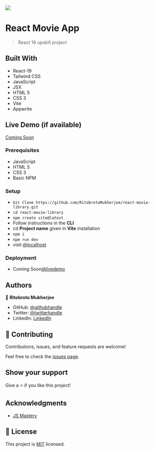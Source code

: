 ![](https://img.shields.io/badge/Ritobroto-blueviolet)

# React Movie App

> React 19 upskill project


## Built With

- React-19
- Tailwind CSS
- JavaScript
- JSX
- HTML 5
- CSS 3
- Vite
- Appwrite

## Live Demo (if available)

[Coming Soon](https://#)

### Prerequisites
- JavaScript
- HTML 5
- CSS 3
- Basic NPM

### Setup
- `Git Clone https://github.com/RitobrotoMukherjee/react-movie-library.git`
- `cd react-movie-library`
- `npm create vite@latest`
- Follow instructions in the **CLI**
- cd **Project name** given in **Vite** installation
- `npm i`
- `npm run dev`
- visit [@localhost](http://localhost:5173/)

### Deployment
- Coming Soon[@livedemo](https://#)


## Authors

👤 **Ritobroto Mukherjee**

- GitHub: [@githubhandle](https://github.com/RitobrotoMukherjee)
- Twitter: [@twitterhandle](https://#)
- LinkedIn: [LinkedIn](https://www.linkedin.com/in/ritobroto-m3/)

## 🤝 Contributing

Contributions, issues, and feature requests are welcome!

Feel free to check the [issues page](../../issues/).

## Show your support

Give a ⭐️ if you like this project!

## Acknowledgments

- [JS Mastery](https://www.youtube.com/@javascriptmastery)

## 📝 License

This project is [MIT](./MIT.md) licensed.
